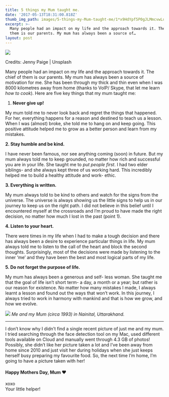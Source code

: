 ```yaml
---
title: 5 things my Mum taught me.
date: '2017-05-13T18:31:00.818Z'
thumb_img_path: images/5-things-my-Mum-taught-me/1*x9HdYpf5P0gJLMmcvwLuCw.jpeg
excerpt: >-
  Many people had an impact on my life and the approach towards it. The chief of
  them is our parents. My mum has always been a source of…
layout: post
---
```

![](/images/5-things-my-Mum-taught-me/1*x9HdYpf5P0gJLMmcvwLuCw.jpeg)

<figcaption>Credits: Jenny Paige |&nbsp;Unsplash</figcaption>

Many people had an impact on my life and the approach towards it. The chief of them is our parents. My mum has always been a source of motivation for me. She has been through my thick and thin even when I was 8000 kilometres away from home (thanks to VoIP/ Skype, that let me learn *how to cook*). Here are five key things that my mum taught me:

1.  **Never give up!**

My mum told me to never look back and regret the things that happened. For her, everything happens for a reason and destined to teach us a lesson. When I was (almost) broke, she told me to hang on and keep going. This positive attitude helped me to grow as a better person and learn from my mistakes.

**2\. Stay humble and be kind.**

I have never been famous, nor see anything coming (soon) in future. But my mum always told me to keep grounded, no matter how rich and successful you are in your life. She taught me to *put people first*. I had two elder siblings- and she always kept three of us working hard. This incredibly helped me to build a healthy attitude and work- ethic.

**3\. Everything is written.**

My mum always told to be kind to others and watch for the signs from the universe. The universe is always showing us the little signs to help us in our journey to keep us on the right path. I did not believe in this belief until I encountered myself at the crossroads and I’m proud to have made the right decision, no matter how much I lost in the past (point 1).

**4\. Listen to your heart.**

There were times in my life when I had to make a tough decision and there has always been a desire to experience particular things in life. My mum always told me to listen to the call of the heart and block the second thoughts. Surprisingly, most of the decisions were made by listening to the inner ‘me’ and they have been the best and most logical parts of my life.

**5\. Do not forget the purpose of life.**

My mum has always been a generous and self- less woman. She taught me that the goal of life isn’t short term- a day, a month or a year; but rather is our reason for existence. No matter how many mistakes I made, I always learnt a lesson and found out the ways that won’t work. In this journey, I always tried to work in harmony with mankind and that is how we grow, and how we evolve.

![](/images/5-things-my-Mum-taught-me/1*O2nOaLieqC9UpzEDq5G4NQ.jpeg) 
_Me and my Mum (circa 1993) in Nainital, Uttarakhand._

* * *

I don’t know why I didn’t find a single recent picture of just me and my mum. I tried searching through the face detection tool on my Mac, used different tools available on Cloud and manually went through 4.3 GB of photos! Possibly, she didn’t like her picture taken a lot and I’ve been away from home since 2010 and just visit her during holidays when she just keeps herself busy preparing my favourite food. So, the next time I’m home, I’m going to have a picture taken with her!

#### Happy Mothers Day, Mum ❤️

xoxo  
Your little helper!
